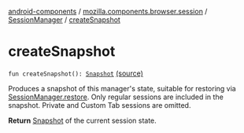 [android-components](../../index.md) / [mozilla.components.browser.session](../index.md) / [SessionManager](index.md) / [createSnapshot](./create-snapshot.md)

# createSnapshot

`fun createSnapshot(): `[`Snapshot`](-snapshot/index.md) [(source)](https://github.com/mozilla-mobile/android-components/blob/master/components/browser/session/src/main/java/mozilla/components/browser/session/SessionManager.kt#L91)

Produces a snapshot of this manager's state, suitable for restoring via [SessionManager.restore](restore.md).
Only regular sessions are included in the snapshot. Private and Custom Tab sessions are omitted.

**Return**
[Snapshot](-snapshot/index.md) of the current session state.

